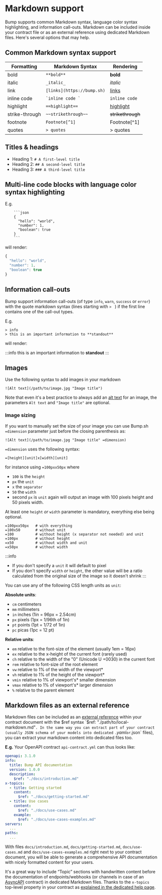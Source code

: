 # Markdown support

Bump supports common Markdown syntax, language color syntax highlighting, and information call-outs. Markdown can be included inside your contract file or as an external reference using dedicated Markdown files. Here's several options that may help.

## Common Markdown syntax support

|Formatting|Markdown Syntax|Rendering|
|---|---|---|
|bold|`**bold**`|**bold**|
|italic|`_italic_`|_italic_|
|link|`[links](https://bump.sh)`|[links](https://bump.sh/)|
|inline code|`̀ inline code ̀`|`inline code`|
|highlight|`==highlight==`|[highlight](https://bump.sh/)|
|strike-through|`~~strikethrough~~`|~~strikethrough~~|
|footnote|`Footnote[^1]`|Footnote[^1]|
|quotes|`> quotes`| > quotes |

## Titles & headings

- Heading 1: `# A first-level title`
- Heading 2: `## A second-level title`
- Heading 3: `### A third-level title`

## Multi-line code blocks with language color syntax highlighting

E.g.

```undefined
    ```json
    {
      "hello": "world",
      "number": 1,
      "boolean": true
    }
    ```
```

will render:

```javascript
{
  "hello": "world",
  "number": 1,
  "boolean": true
}
```

## Information call-outs

Bump support information call-outs (of type `info`, `warn`, `success` or `error`) with the quote markdown syntax (lines starting with `> ` ) if the first line contains one of the call-out types.

E.g.

```undefined
> info
> this is an important information to **standout**
```

will render:

:::info
this is an important information to **standout**
:::

## Images

Use the following syntax to add images in your markdown
```
![Alt text](/path/to/image.jpg "Image title")
```

Note that even it's a best practice to always add an [alt text](https://en.wikipedia.org/wiki/Alt_attribute#Usage) for an image, the parameters `Alt text` and `"Image title"` are optional.

### Image sizing

If you want to manually set the size of your image you can use Bump.sh `=dimension` parameter just before the closing parenthesis as:
```
![Alt text](/path/to/image.jpg "Image title" =dimension)
```

`=dimension` uses the following syntax:
```
=[height][unit]x[width][unit]
```

for instance using `=100pxx50px` where 
- `100` is the `height`
- `px` the `unit`
- `x` the `separator`
- `50` the `width`
- second `px` is `unit` again
will output an image with 100 pixels height and 50 pixels width.

At least one `height` *or* `width` parameter is mandatory, everything else being optional.

```
=100pxx50px   # with everything
=100x50       # without unit
=100          # without height (x separator not needed) and unit
=100px        # without height
=x50          # without width and unit
=x50px        # without width
```

:::info
- If you don't specify a `unit` it will default to pixel
- If you don't specify `width` *or* `height`, the other value will be a ratio calculated from the original size of the image so it doesn't shrink
:::

You can use any of the following CSS length units as `unit`:

**Absolute units**:
- `cm` centimeters
- `mm` millimeters
- `in` inches (1in = 96px = 2.54cm)
- `px` pixels (1px = 1/96th of 1in)
- `pt` points (1pt = 1/72 of 1in)
- `pc` picas (1pc = 12 pt)

**Relative units**:
- `em` relative to the font-size of the element (usually 1em = 16px)
- `ex` relative to the x-height of the current font (rarely used)  
- `ch` relative to the width of the "0" (Unicode U +0030) in the current font
- `rem` relative to font-size of the root element   
- `vw` relative to 1% of the width of the viewport*  
- `vh` relative to 1% of the height of the viewport*   
- `vmin` relative to 1% of viewport's* smaller dimension   
- `vmax` relative to 1% of viewport's* larger dimension  
- `%` relative to the parent element

## Markdown files as an external reference

Markdown files can be included as an [external reference](references.md) within your contract document with the $ref syntax `$ref: "./path/to/local-markdown.md"`. In the same way you can extract part of your contract (usually JSON schema of your models into dedicated `*.yaml` or `*.json` files), you can extract your markdown content into dedicated files too.

**E.g.** Your OpenAPI contract `api-contract.yml` can thus looks like:

```yaml
openapi: 3.1.0
info:
  title: Bump API documentation
  version: 1.0.0
  description:
    $ref: "./docs/introduction.md"
x-topics:
  - title: Getting started
    content:
      $ref: "./docs/getting-started.md"
  - title: Use cases
    content:
      $ref: "./docs/use-cases.md"
    example:
      $ref: "./docs/use-cases-examples.md"
servers:
  ...
paths:
  ...
```

With files `docs/introduction.md`, `docs/getting-started.md`, `docs/use-cases.md` and `docs/use-cases-examples.md` right next to your contract document, you will be able to generate a comprehensive API documentation with nicely formatted content for your users.

It's a great way to include “Topic” sections with handwritten content before the documentation of endpoints/webhooks (or channels in case of an [AsyncAPI](https://www.asyncapi.com/) contract) in dedicated Markdown files. Thanks to the `x-topics` top-level property in your contract as [explained in the dedicated help page](doc-topics.md).
